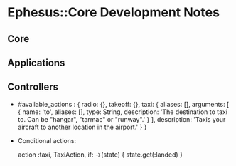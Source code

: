 # Ephesus::Core Development Notes

## Core

## Applications

## Controllers

- #available_actions :
  {
    radio: {},
    takeoff: {},
    taxi: {
      aliases: [],
      arguments: [
        {
          name: 'to',
          aliases: [],
          type: String,
          description:
            'The destination to taxi to. Can be "hangar", "tarmac" or "runway".'
        }
      ],
      description:
        'Taxis your aircraft to another location in the airport.'
    }
  }
- Conditional actions:

  action :taxi, TaxiAction, if: ->(state) { state.get(:landed) }
